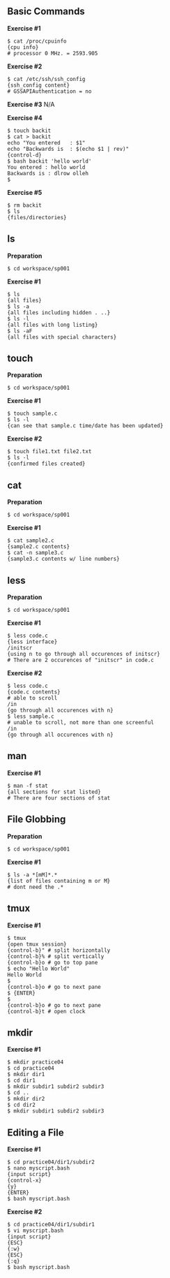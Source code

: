 ## Basic Commands
**Exercise #1**
```
$ cat /proc/cpuinfo
{cpu info}
# processor 0 MHz. = 2593.905
```

**Exercise #2**
```
$ cat /etc/ssh/ssh_config
{ssh_config content}
# GSSAPIAuthentication = no
```

**Exercise #3**
N/A

**Exercise #4**
```
$ touch backit
$ cat > backit
echo "You entered	: $1"
echo "Backwards is	: $(echo $1 | rev)"
{control-d}
$ bash backit 'hello world'
You entered : hello world
Backwards is : dlrow olleh
$
```

**Exercise #5**
```
$ rm backit
$ ls
{files/directories}
```

## ls
**Preparation**
```
$ cd workspace/sp001
```

**Exercise #1**
```
$ ls
{all files}
$ ls -a
{all files including hidden . ..}
$ ls -l
{all files with long listing}
$ ls -aF
{all files with special characters}
```

## touch
**Preparation**
```
$ cd workspace/sp001
```

**Exercise #1**
```
$ touch sample.c
$ ls -l
{can see that sample.c time/date has been updated}
```

**Exercise #2**
```
$ touch file1.txt file2.txt
$ ls -l
{confirmed files created}
```

## cat
**Preparation**
```
$ cd workspace/sp001
```

**Exercise #1**
```
$ cat sample2.c
{sample2.c contents}
$ cat -n sample3.c
{sample3.c contents w/ line numbers}
```

## less
**Preparation**
```
$ cd workspace/sp001
```

**Exercise #1**
```
$ less code.c
{less interface}
/initscr
{using n to go through all occurences of initscr}
# There are 2 occurences of "initscr" in code.c
```

**Exercise #2**
```
$ less code.c
{code.c contents}
# able to scroll
/in
{go through all occurences with n}
$ less sample.c
# unable to scroll, not more than one screenful
/in
{go through all occurences with n}
```

## man
**Exercise #1**
```
$ man -f stat
{all sections for stat listed}
# There are four sections of stat
```

## File Globbing
**Preparation**
```
$ cd workspace/sp001
```

**Exercise #1**
```
$ ls -a *[mM]*.*
{list of files containing m or M}
# dont need the .*
```

## tmux
**Exercise #1**
```
$ tmux
{open tmux session}
{control-b}" # split horizontally
{control-b}% # split vertically
{control-b}o # go to top pane
$ echo "Hello World"
Hello World
$
{control-b}o # go to next pane
$ {ENTER}
$
{control-b}o # go to next pane
{control-b}t # open clock
```

## mkdir
**Exercise #1**
```
$ mkdir practice04
$ cd practice04
$ mkdir dir1
$ cd dir1
$ mkdir subdir1 subdir2 subdir3
$ cd ..
$ mkdir dir2
$ cd dir2
$ mkdir subdir1 subdir2 subdir3
```

## Editing a File
**Exercise #1**
```
$ cd practice04/dir1/subdir2
$ nano myscript.bash
{input script}
{control-x}
{y}
{ENTER}
$ bash myscript.bash
```

**Exercise #2**
```
$ cd practice04/dir1/subdir1
$ vi myscript.bash
{input script}
{ESC}
{:w}
{ESC}
{:q}
$ bash myscript.bash
```